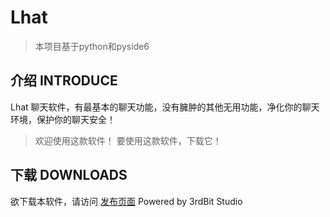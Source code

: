 # Lhat
> 本项目基于python和pyside6

## 介绍 INTRODUCE  
Lhat 聊天软件，有最基本的聊天功能，没有臃肿的其他无用功能，净化你的聊天环境，保护你的聊天安全！ 
> 欢迎使用这款软件！ 
> 要使用这款软件，下载它！  

## 下载 DOWNLOADS
欲下载本软件，请访问 [发布页面](https://github.com/3rdBit/Lhat/releases) 
Powered by 3rdBit Studio  
